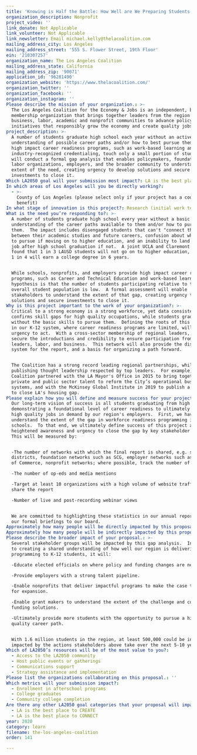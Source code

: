 ```yaml
---
title: 'Knowing is Half the Battle: How Well are We Preparing Students for Careers?'
organization_description: Nonprofit
project_video: ''
link_donate: Not Applicable
link_volunteer: Not Applicable
link_newsletter: Email michael.kelly@thelacoalition.com
mailing_address_city: Los Angeles
mailing_address_street: '555 S. Flower Street, 19th Floor'
ein: '210307257'
organization_name: The Los Angeles Coalition
mailing_address_state: California
mailing_address_zip: '90071'
application_id: '96281490'
organization_website: 'https://www.thelacoalition.com/'
organization_twitter: ''
organization_facebook: ''
organization_instagram: ''
Please describe the mission of your organization.: >-
  The Los Angeles Coalition for the Economy & Jobs is an independent, bipartisan
  membership organization that brings together leaders from the region’s
  business, labor, academic and nonprofit communities to advance policy
  initiatives that responsibly grow the economy and create quality jobs.
project_description: >-
  A number of students graduate high school each year without an active
  understanding of possible career paths and/or how to best pursue them.  Still,
  high impact career readiness programs, such as work-based learning and
  industry-recognized credentialing, touch only a small portion of students.  We
  will conduct a formal gap analysis that enables policymakers, foundations,
  labor organizations, employers, and the broader community to understand the
  extent of the need, creating urgency to develop solutions and secure
  investments to close it.
Which LA2050 goal will your submission most impact?: LA is the best place to LEARN
In which areas of Los Angeles will you be directly working?:
  - >-
    County of Los Angeles (please select only if your project has a countywide
    benefit)
In what stage of innovation is this project?: Research (initial work to identify and understand the problem)
What is the need you’re responding to?: >-
  A number of students graduate high school every year without a basic
  understanding of the career paths available to them and/or how to pursue
  them.  The impact includes disengaged students that can't "connect the dots"
  between their academic studies and future careers, confusion about which major
  to pursue if moving on to higher education, and an inability to land a quality
  job after high school graduation if not.  A joint UCLA and Claremont study
  found that 1 in 3 LAUSD students will not go on to higher education, and only
  1 in 4 will earn a college degree in 6 years.  


  While schools, nonprofits, and employers provide high impact career readiness
  programs, such as Career and Technical Education and work-based learning, our
  hypothesis is that the number of students participating relative to the
  overall student population is low.  A formal assessment will enable
  stakeholders to understand the extent of that gap, creating urgency to develop
  solutions and secure investments to close it.
Why is this project important to the work of your organization?: >-
  Critical to a strong economy is a strong workforce, yet data consistently
  confirms skill gaps for high quality occupations, while students graduate
  without the basic skills to pursue them.  Defining the roots of this challenge
  in our K-12 system, where career readiness programs are limited, will create
  urgency to act.  With a cross-sector membership of regional leaders, we can
  secure the introductions and credibility to ensure participation from K-12
  leaders, labor, and business.  This network will also provide the distribution
  system for the report, and a basis for organizing a path forward.


  The Coalition has a strong record leading regional partnerships, while
  publishing thought leadership respected by top leaders.  For example, the
  Coalition partnered with the LA Mayor's Office in 2015 to bring together
  private and public sector talent to reform the City’s operational business
  systems, and with the McKinsey Global Institute in 2019 to publish a tool kit
  to close LA's housing gap.  
Please explain how you will define and measure success for your project.: >-
  Our long-term vision of success is all students graduating from high school
  demonstrating a foundational level of career readiness to ultimately pursue
  high quality jobs in demand by our region's employers.  First, we have to
  understand the extent of the gap in workforce readiness programming in our
  schools.  To that end, we ultimately define success of this project as a
  heightened awareness and urgency to close the gap by key stakeholder groups. 
  This will be measured by:


  -The number of networks with which the final report is shared, e.g. school
  districts, foundation networks such as SCG, employer networks such as Chambers
  of Commerce, nonprofit networks; where possible, track the number of views 

  -The number of op-eds and media mentions 

  -Target at least 10 organizations with a high volume of website traffic to
  share the report

  -Number of live and post-recording webinar views


  We are committed to highlighting these statistics in our annual report and to
  our formal briefings to our board.
Approximately how many people will be directly impacted by this proposal?: '1000'
Approximately how many people will be indirectly impacted by this proposal?: '500000'
Please describe the broader impact of your proposal.: >-
  Several stakeholder groups will be impacted by this gap analysis.  In addition
  to creating a shared understanding of how well our region is delivering
  programming to K-12 students, it will:

  -Educate elected officials on where policy and funding changes are needed.

  -Provide employers with a strong talent pipeline.

  -Enable nonprofits that deliver impactful programs to make the case to funders
  for expansion.

  -Enable grant makers to understand the extent of the challenge and commit to
  funding solutions.

  -Ultimately provide more students with the opportunity to pursue a high
  quality career path.


  With 1.6 million students in the region, at least 500,000 could be indirectly
  impacted by the actions stakeholders above take over the next 5-10 years.
Which of LA2050’s resources will be of the most value to you?:
  - Access to the LA2050 community
  - Host public events or gatherings
  - Communications support
  - Strategy assistance and implementation
Please list the organizations collaborating on this proposal.: ''
Which metrics will your submission impact?:
  - Enrollment in afterschool programs
  - College graduates
  - Community college completion
Are there any other LA2050 goal categories that your proposal will impact?:
  - LA is the best place to CREATE
  - LA is the best place to CONNECT
year: 2020
category: learn
filename: the-los-angeles-coalition
order: 141

---
```

